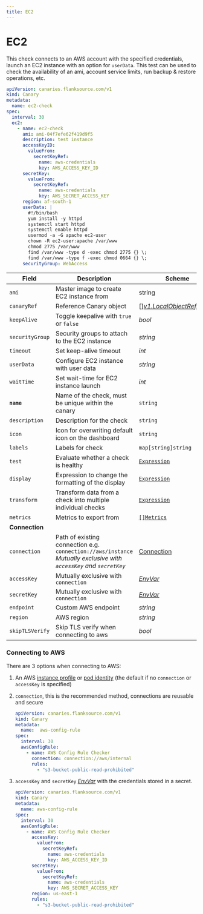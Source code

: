 ```yaml
---
title: EC2
---
```


# <Icon name="aws-ec2-instance"/> EC2

<Enterprise/>

This check connects to an AWS account with the specified credentials, launch an EC2 instance with an option for `userData`.
This test can be used to check the availability of an ami, account service limits, run backup & restore operations, etc.

```yaml
apiVersion: canaries.flanksource.com/v1
kind: Canary
metadata:
  name: ec2-check
spec:
  interval: 30
  ec2:
    - name: ec2-check
      ami: ami-04f7efe62f419d9f5
      description: test instance
      accessKeyID:
        valueFrom:
          secretKeyRef:
            name: aws-credentials
            key: AWS_ACCESS_KEY_ID
      secretKey:
        valueFrom:
          secretKeyRef:
            name: aws-credentials
            key: AWS_SECRET_ACCESS_KEY
      region: af-south-1
      userData: |
        #!/bin/bash
        yum install -y httpd
        systemctl start httpd
        systemctl enable httpd
        usermod -a -G apache ec2-user
        chown -R ec2-user:apache /var/www
        chmod 2775 /var/www
        find /var/www -type d -exec chmod 2775 {} \;
        find /var/www -type f -exec chmod 0664 {} \;
      securityGroup: WebAccess
```

| Field | Description | Scheme | Required |
| ----- | ----------- | ------ | -------- |
| `ami` | Master image to create EC2 instance from | string | Yes |
| `canaryRef` | Reference Canary object | \[\][*v1.LocalObjectReference*](https://kubernetes.io/docs/reference/generated/kubernetes-api/v1.20/#localobjectreference-v1-core) |  |
| `keepAlive` | Toggle keepalive with `true` or `false` | *bool* |  |
| `securityGroup` | Security groups to attach to the EC2 instance | *string* |  |
| `timeout` | Set keep-alive timeout | *int* |  |
| `userData` | Configure EC2 instance with user data | *string* |  |
| `waitTime` | Set wait-time for EC2 instance launch | *int* |  |
| **`name`**    | Name of the check, must be unique within the canary         | `string`                                     | Yes      |
| `description` | Description for the check                                   | `string`                                     |          |
| `icon`        | Icon for overwriting default icon on the dashboard          | `string`                                     |          |
| `labels`      | Labels for check                                            | `map[string]string`                          |          |
| `test`        | Evaluate whether a check is healthy                         | [`Expression`](/concepts/health-evaluation)  |          |
| `display`     | Expression to change the formatting of the display          | [`Expression`](/concepts/display-formatting) |          |
| `transform`   | Transform data from a check into multiple individual checks | [`Expression`](/concepts/transforms)          |          |
| `metrics`     | Metrics to export from                                      | [`[]Metrics`](/concepts/metrics-exporter)    |          |
| **Connection** |  |  | |
| `connection` | Path of existing connection e.g. `connection://aws/instance`<br/>*Mutually exclusive with `accessKey` and `secretKey`* <br/> <Commercial/> | [Connection](../concepts/connections) | |
| `accessKey` | Mutually exclusive with `connection` | [*EnvVar*](../../concepts/authentication/#envvar) | |
| `secretKey` | Mutually exclusive with `connection` | [*EnvVar*](../../concepts/authentication/#envvar) | |
| `endpoint` | Custom AWS endpoint | *string* | |
| `region` | AWS region | *string* | |
| `skipTLSVerify` | Skip TLS verify when connecting to aws | *bool* | |

### Connecting to AWS

There are 3 options when connecting to AWS:

1. An AWS [instance profile](https://docs.aws.amazon.com/AWSEC2/latest/UserGuide/iam-roles-for-amazon-ec2.html) or [pod identity](https://docs.aws.amazon.com/eks/latest/userguide/pod-configuration.html) (the default if no `connection` or `accessKey` is specified)

2. `connection`, this is the recommended method, connections are reusable and secure

   ```yaml title="aws-connection.yaml"
   apiVersion: canaries.flanksource.com/v1
   kind: Canary
   metadata:
     name:  aws-config-rule
   spec:
     interval: 30
     awsConfigRule:
       - name: AWS Config Rule Checker
         connection: connection://aws/internal
         rules:
           - "s3-bucket-public-read-prohibited"
   ```

3. `accessKey` and `secretKey` [*EnvVar*](../../concepts/authentication/#envvar) with the credentials stored in a secret.

   ```yaml title="aws.yaml"
   apiVersion: canaries.flanksource.com/v1
   kind: Canary
   metadata:
     name: aws-config-rule
   spec:
     interval: 30
     awsConfigRule:
       - name: AWS Config Rule Checker
         accessKey:
           valueFrom:
             secretKeyRef:
               name: aws-credentials
               key: AWS_ACCESS_KEY_ID
         secretKey:
           valueFrom:
             secretKeyRef:
               name: aws-credentials
               key: AWS_SECRET_ACCESS_KEY
         region: us-east-1
         rules:
           - "s3-bucket-public-read-prohibited"
   ```

